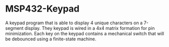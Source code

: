 # MSP432-Keypad
A keypad program that is able to display 4 unique characters on a 7-segment display. They keypad is wired in a 4x4 matrix formation for pin minimization. Each key on the keypad contains a mechanical switch that will be debounced using a finite-state machine.
